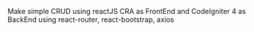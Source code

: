Make simple CRUD using reactJS CRA as FrontEnd and CodeIgniter 4 as BackEnd 
using react-router, react-bootstrap, axios
